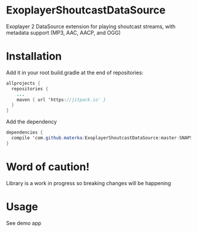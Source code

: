 # ExoplayerShoutcastDataSource
Exoplayer 2 DataSource extension for playing shoutcast streams, with metadata support (MP3, AAC, AACP, and OGG)

# Installation
Add it in your root build.gradle at the end of repositories:
```java
allprojects {
  repositories {
    ...
    maven { url 'https://jitpack.io' }
  }
}
```
Add the dependency
```java
dependencies {
  compile 'com.github.materka:ExoplayerShoutcastDataSource:master-SNAPSHOT'
}
```

# Word of caution!
Library is a work in progress so breaking changes will be happening

# Usage
See demo app
